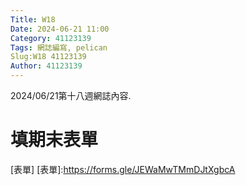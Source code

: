 ```yaml
---
Title: W18
Date: 2024-06-21 11:00
Category: 41123139
Tags: 網誌編寫, pelican
Slug:W18 41123139
Author: 41123139
---
```


2024/06/21第十八週網誌內容.

<!-- PELICAN_END_SUMMARY -->

# 填期末表單
[表單]
[表單]:https://forms.gle/JEWaMwTMmDJtXgbcA